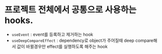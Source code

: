 # 프로젝트 전체에서 공통으로 사용하는 hooks.

- `useEvent` : event를 등록하고 제거하는 hook
- `useDeepCompareEffect` : dependency로 object가 주어질때 deep compare해서 값이 바뀔경우만 effect를 실행하도록 해주는 hook
